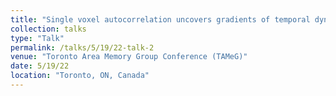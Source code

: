 ```yaml
---
title: "Single voxel autocorrelation uncovers gradients of temporal dynamics in the hippocampus and entorhinal cortex during rest and navigation."
collection: talks
type: "Talk"
permalink: /talks/5/19/22-talk-2
venue: "Toronto Area Memory Group Conference (TAMeG)"
date: 5/19/22
location: "Toronto, ON, Canada"
---
```

